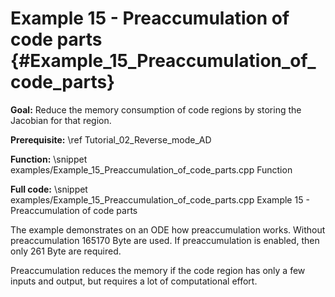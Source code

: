 Example 15 - Preaccumulation of code parts {#Example_15_Preaccumulation_of_code_parts}
=======

**Goal:** Reduce the memory consumption of code regions by storing the Jacobian for that region.

**Prerequisite:** \ref Tutorial_02_Reverse_mode_AD

**Function:** 
\snippet examples/Example_15_Preaccumulation_of_code_parts.cpp Function

**Full code:**
\snippet examples/Example_15_Preaccumulation_of_code_parts.cpp Example 15 - Preaccumulation of code parts

The example demonstrates on an ODE how preaccumulation works. Without preaccumulation 165170 Byte are used. If
preaccumulation is enabled, then only 261 Byte are required.

Preaccumulation reduces the memory if the code region has only a few inputs and output, but requires a lot of
computational effort.
